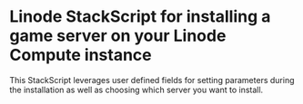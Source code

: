# Linode StackScript for installing a game server on your Linode Compute instance

This StackScript leverages user defined fields for setting parameters during the installation as well as choosing which server you want to install.
